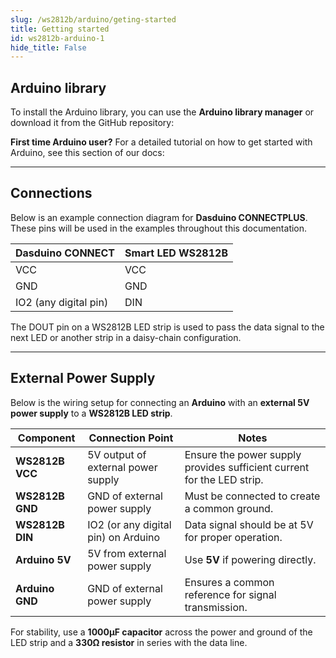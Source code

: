 ```yaml
---
slug: /ws2812b/arduino/geting-started 
title: Getting started
id: ws2812b-arduino-1 
hide_title: False
---
```


## Arduino library

To install the Arduino library, you can use the **Arduino library manager** or download it from the GitHub repository:
<QuickLink  
  title="Smart LEDs Arduino library"  
  description="Smart Leds Arduino library by Soldered"  
  url="https://github.com/SolderedElectronics/Soldered-WS2812-Smart-Leds-Arduino-Library/tree/main"  
/>  

<InfoBox>

**First time Arduino user?** For a detailed tutorial on how to get started with Arduino, see this section of our docs:

<QuickLink  
  title="Getting started with Arduino"  
  description="A full, comprehensive tutorial on how to fully set up and upload code for the first time on an Arduino board, from scratch!"  
  url="/documentation/arduino/quick-start-guide"  
/>  

</InfoBox>

---

## Connections

Below is an example connection diagram for **Dasduino CONNECTPLUS**. These pins will be used in the examples throughout this documentation.

| **Dasduino CONNECT**  | **Smart LED WS2812B** |
| --------------------- | --------------------- |
| VCC                   | VCC                   |
| GND                   | GND                   |
| IO2 (any digital pin) | DIN                   |

<CenteredImage src="/img/ws2812b/connections.png" alt="wow" width="700px"/>

<InfoBox>The DOUT pin on a WS2812B LED strip is used to pass the data signal to the next LED or another strip in a daisy-chain configuration.</InfoBox>

---

## External Power Supply  

Below is the wiring setup for connecting an **Arduino** with an **external 5V power supply** to a **WS2812B LED strip**.  

| **Component**   | **Connection Point**                | **Notes**                                                              |
| --------------- | ----------------------------------- | ---------------------------------------------------------------------- |
| **WS2812B VCC** | 5V output of external power supply  | Ensure the power supply provides sufficient current for the LED strip. |
| **WS2812B GND** | GND of external power supply        | Must be connected to create a common ground.                           |
| **WS2812B DIN** | IO2 (or any digital pin) on Arduino | Data signal should be at 5V for proper operation.                      |
| **Arduino 5V**  | 5V from external power supply       | Use **5V** if powering directly.                                       |
| **Arduino GND** | GND of external power supply        | Ensures a common reference for signal transmission.                    |

<InfoBox>For stability, use a **1000µF capacitor** across the power and ground of the LED strip and a **330Ω resistor** in series with the data line.</InfoBox>